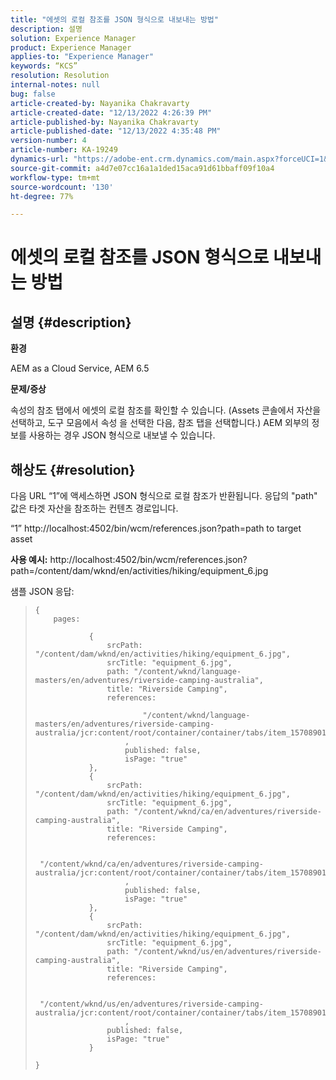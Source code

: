 ```yaml
---
title: "에셋의 로컬 참조를 JSON 형식으로 내보내는 방법"
description: 설명
solution: Experience Manager
product: Experience Manager
applies-to: "Experience Manager"
keywords: “KCS”
resolution: Resolution
internal-notes: null
bug: false
article-created-by: Nayanika Chakravarty
article-created-date: "12/13/2022 4:26:39 PM"
article-published-by: Nayanika Chakravarty
article-published-date: "12/13/2022 4:35:48 PM"
version-number: 4
article-number: KA-19249
dynamics-url: "https://adobe-ent.crm.dynamics.com/main.aspx?forceUCI=1&pagetype=entityrecord&etn=knowledgearticle&id=ac4979ea-027b-ed11-81ac-6045bd006a22"
source-git-commit: a4d7e07cc16a1a1ded15aca91d61bbaff09f10a4
workflow-type: tm+mt
source-wordcount: '130'
ht-degree: 77%

---
```


# 에셋의 로컬 참조를 JSON 형식으로 내보내는 방법

## 설명 {#description}


<b>환경</b>

AEM as a Cloud Service, AEM 6.5

<b>문제/증상</b>

속성의 참조 탭에서 에셋의 로컬 참조를 확인할 수 있습니다. (Assets 콘솔에서 자산을 선택하고, 도구 모음에서 속성 을 선택한 다음, 참조 탭을 선택합니다.) AEM 외부의 정보를 사용하는 경우 JSON 형식으로 내보낼 수 있습니다.


## 해상도 {#resolution}


다음 URL “1”에 액세스하면 JSON 형식으로 로컬 참조가 반환됩니다. 응답의 &quot;path&quot; 값은 타겟 자산을 참조하는 컨텐츠 경로입니다.

“1” http://localhost:4502/bin/wcm/references.json?path=path to target asset

<b>사용 예시:</b>
http://localhost:4502/bin/wcm/references.json?path=/content/dam/wknd/en/activities/hiking/equipment_6.jpg

샘플 JSON 응답:


> ```
> {
>     pages: 
>         
>             {
>                 srcPath: "/content/dam/wknd/en/activities/hiking/equipment_6.jpg",
>                 srcTitle: "equipment_6.jpg",
>                 path: "/content/wknd/language-masters/en/adventures/riverside-camping-australia",
>                 title: "Riverside Camping",
>                 references: 
>                     
>                         "/content/wknd/language-masters/en/adventures/riverside-camping-australia/jcr:content/root/container/container/tabs/item_1570890147607/par0/image/fileReference"
>                     ,
>                     published: false,
>                     isPage: "true"
>             },
>             {
>                 srcPath: "/content/dam/wknd/en/activities/hiking/equipment_6.jpg",
>                 srcTitle: "equipment_6.jpg",
>                 path: "/content/wknd/ca/en/adventures/riverside-camping-australia",
>                 title: "Riverside Camping",
>                 references: 
>                     
>                         "/content/wknd/ca/en/adventures/riverside-camping-australia/jcr:content/root/container/container/tabs/item_1570890147607/par0/image/fileReference"
>                     ,
>                     published: false,
>                     isPage: "true"
>             },
>             {
>                 srcPath: "/content/dam/wknd/en/activities/hiking/equipment_6.jpg",
>                 srcTitle: "equipment_6.jpg",
>                 path: "/content/wknd/us/en/adventures/riverside-camping-australia",
>                 title: "Riverside Camping",
>                 references: 
>                     
>                         "/content/wknd/us/en/adventures/riverside-camping-australia/jcr:content/root/container/container/tabs/item_1570890147607/par0/image/fileReference"
>                     ,
>                 published: false,
>                 isPage: "true"
>             }
>         
> }
> ```

